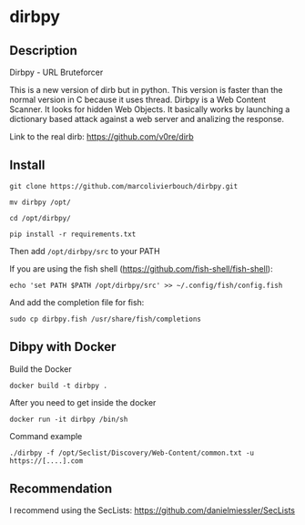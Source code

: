 # dirbpy

## Description
Dirbpy - URL Bruteforcer

This is a new version of dirb but in python. This version is faster than the normal version in C because it uses thread. Dirbpy is a Web Content Scanner. It looks for hidden Web Objects. It basically works by launching a dictionary based attack against a web server and analizing the response.

Link to the real dirb: https://github.com/v0re/dirb

## Install
`git clone https://github.com/marcolivierbouch/dirbpy.git`

`mv dirbpy /opt/`

`cd /opt/dirbpy/`

`pip install -r requirements.txt`

Then add `/opt/dirbpy/src` to your PATH

If you are using the fish shell (https://github.com/fish-shell/fish-shell): 

`echo 'set PATH $PATH /opt/dirbpy/src' >> ~/.config/fish/config.fish`

And add the completion file for fish: 

`sudo cp dirbpy.fish /usr/share/fish/completions`

## Dibpy with Docker

Build the Docker

`docker build -t dirbpy .`

After you need to get inside the docker

`docker run -it dirbpy /bin/sh`

Command example

`./dirbpy -f /opt/Seclist/Discovery/Web-Content/common.txt -u https://[....].com`

## Recommendation
I recommend using the SecLists: https://github.com/danielmiessler/SecLists
